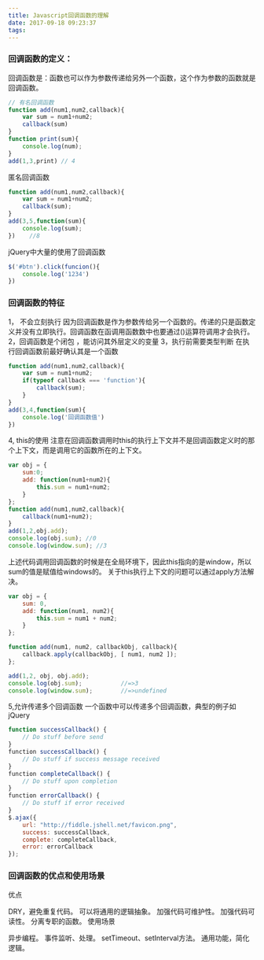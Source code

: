 ```yaml
---
title: Javascript回调函数的理解
date: 2017-09-18 09:23:37
tags:
---
```

### 回调函数的定义：
回调函数是：函数也可以作为参数传递给另外一个函数，这个作为参数的函数就是回调函数。
```javascript
// 有名回调函数
function add(num1,num2,callback){
    var sum = num1+num2;
    callback(sum)
}
function print(sum){
    console.log(num);
}
add(1,3,print) // 4
```
匿名回调函数
```javascript
function add(num1,num2,callback){
    var sum = num1+num2;
    callback(sum);
}
add(3,5,function(sum){
    console.log(sum);
})    //8
```
jQuery中大量的使用了回调函数
```javascript
$('#btn').click(funcion(){
    console.log('1234')
})
```
### 回调函数的特征
1， 不会立刻执行
因为回调函数是作为参数传给另一个函数的。传递的只是函数定义并没有立即执行。回调函数在函调用函数数中也要通过()运算符调用才会执行。
2，回调函数是个闭包 ，能访问其外层定义的变量
3，执行前需要类型判断
在执行回调函数前最好确认其是一个函数
```javascript
function add(num1,num2,callback){
    var sum = num1+num2;
    if(typeof callback === 'function'){
        callback(sum);
    }
}
add(3,4,function(sum){
    console.log('回调函数值')
})
```
4, this的使用
注意在回调函数调用时this的执行上下文并不是回调函数定义时的那个上下文，而是调用它的函数所在的上下文。
```javascript
var obj = {
    sum:0;
    add: function(num1+num2){
        this.sum = num1+num2;
    }
};
function add(num1,num2,callback){
    callback(num1+num2);
}
add(1,2,obj.add);
console.log(obj.sum); //0
console.log(window.sum); //3
```
上述代码调用回调函数的时候是在全局环境下，因此this指向的是window，所以sum的值是赋值给windows的。
关于this执行上下文的问题可以通过apply方法解决。
```javascript
var obj = {
    sum: 0,
    add: function(num1, num2){
        this.sum = num1 + num2;
    }
};

function add(num1, num2, callbackObj, callback){
    callback.apply(callbackObj, [ num1, num2 ]);
};

add(1,2, obj, obj.add);
console.log(obj.sum);           //=>3
console.log(window.sum);        //=>undefined
```
5,允许传递多个回调函数
一个函数中可以传递多个回调函数，典型的例子如jQuery
```javascript
function successCallback() {
    // Do stuff before send​
}
​function successCallback() {
    // Do stuff if success message received​
}​
​function completeCallback() {
    // Do stuff upon completion​
}
​function errorCallback() {
    // Do stuff if error received​
}
$.ajax({
    url: "http://fiddle.jshell.net/favicon.png",
    success: successCallback,
    complete: completeCallback,
    error: errorCallback
});
```
### 回调函数的优点和使用场景
优点

DRY，避免重复代码。
可以将通用的逻辑抽象。
加强代码可维护性。
加强代码可读性。
分离专职的函数。
使用场景

异步编程。
事件监听、处理。
setTimeout、setInterval方法。
通用功能，简化逻辑。



